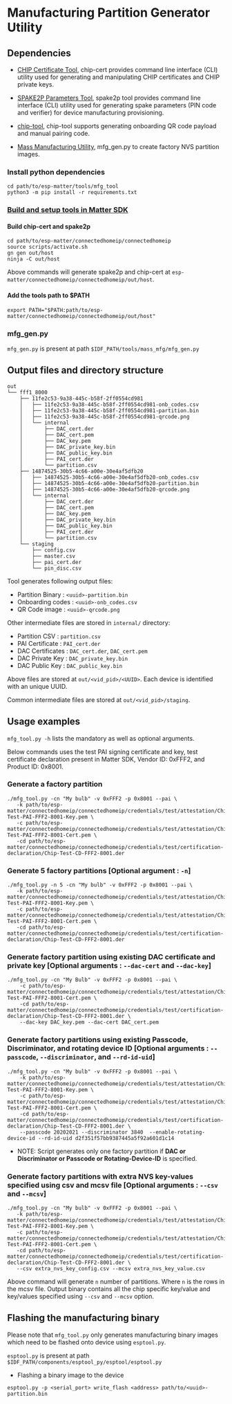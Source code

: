 # Manufacturing Partition Generator Utility

## Dependencies
* [CHIP Certificate Tool](https://github.com/project-chip/connectedhomeip/tree/master/src/tools/chip-cert),
chip-cert provides command line interface (CLI) utility used for generating and manipulating CHIP certificates and CHIP private keys.

* [SPAKE2P Parameters Tool](https://github.com/project-chip/connectedhomeip/tree/master/src/tools/spake2p),
spake2p tool provides command line interface (CLI) utility used for generating spake parameters (PIN code and verifier) for device manufacturing provisioning.

* [chip-tool](https://github.com/project-chip/connectedhomeip/tree/master/examples/chip-tool),
chip-tool supports generating onboarding QR code payload and manual pairing code.

* [Mass Manufacturing Utility](https://docs.espressif.com/projects/esp-idf/en/latest/esp32/api-reference/storage/mass_mfg.html#manufacturing-utility),
mfg_gen.py to create factory NVS partition images.

### Install python dependencies
```
cd path/to/esp-matter/tools/mfg_tool
python3 -m pip install -r requirements.txt
```

### [Build and setup tools in Matter SDK](https://github.com/project-chip/connectedhomeip/blob/master/docs/guides/BUILDING.md#build-for-the-host-os-linux-or-macos)

#### Build chip-cert and spake2p
```
cd path/to/esp-matter/connectedhomeip/connectedhomeip
source scripts/activate.sh
gn gen out/host
ninja -C out/host
```
Above commands will generate spake2p and chip-cert at `esp-matter/connectedhomeip/connectedhomeip/out/host`.

#### Add the tools path to $PATH
```
export PATH="$PATH:path/to/esp-matter/connectedhomeip/connectedhomeip/out/host"
```

### mfg_gen.py
`mfg_gen.py` is present at path `$IDF_PATH/tools/mass_mfg/mfg_gen.py`

## Output files and directory structure
```
out
└── fff1_8000
    ├── 11fe2c53-9a38-445c-b58f-2ff0554cd981
    │   ├── 11fe2c53-9a38-445c-b58f-2ff0554cd981-onb_codes.csv
    │   ├── 11fe2c53-9a38-445c-b58f-2ff0554cd981-partition.bin
    │   ├── 11fe2c53-9a38-445c-b58f-2ff0554cd981-qrcode.png
    │   └── internal
    │       ├── DAC_cert.der
    │       ├── DAC_cert.pem
    │       ├── DAC_key.pem
    │       ├── DAC_private_key.bin
    │       ├── DAC_public_key.bin
    │       ├── PAI_cert.der
    │       └── partition.csv
    ├── 14874525-30b5-4c66-a00e-30e4af5dfb20
    │   ├── 14874525-30b5-4c66-a00e-30e4af5dfb20-onb_codes.csv
    │   ├── 14874525-30b5-4c66-a00e-30e4af5dfb20-partition.bin
    │   ├── 14874525-30b5-4c66-a00e-30e4af5dfb20-qrcode.png
    │   └── internal
    │       ├── DAC_cert.der
    │       ├── DAC_cert.pem
    │       ├── DAC_key.pem
    │       ├── DAC_private_key.bin
    │       ├── DAC_public_key.bin
    │       ├── PAI_cert.der
    │       └── partition.csv
    └── staging
        ├── config.csv
        ├── master.csv
        ├── pai_cert.der
        └── pin_disc.csv
```

Tool generates following output files:
- Partition Binary : `<uuid>-partition.bin`
- Onboarding codes : `<uuid>-onb_codes.csv`
- QR Code image    : `<uuid>-qrcode.png`

Other intermediate files are stored in `internal/` directory:
- Partition CSV    : `partition.csv`
- PAI Certificate  : `PAI_cert.der`
- DAC Certificates : `DAC_cert.der`, `DAC_cert.pem`
- DAC Private Key  : `DAC_private_key.bin`
- DAC Public Key   : `DAC_public_key.bin`

Above files are stored at `out/<vid_pid>/<UUID>`. Each device is identified with an unique UUID.

Common intermediate files are stored at `out/<vid_pid>/staging`.

## Usage examples
`mfg_tool.py -h` lists the mandatory as well as optional arguments.

Below commands uses the test PAI signing certificate and key, test certificate declaration present in Matter SDK, Vendor ID: 0xFFF2, and Product ID: 0x8001.

### Generate a factory partition
```
./mfg_tool.py -cn "My bulb" -v 0xFFF2 -p 0x8001 --pai \
   -k path/to/esp-matter/connectedhomeip/connectedhomeip/credentials/test/attestation/Chip-Test-PAI-FFF2-8001-Key.pem \
   -c path/to/esp-matter/connectedhomeip/connectedhomeip/credentials/test/attestation/Chip-Test-PAI-FFF2-8001-Cert.pem \
   -cd path/to/esp-matter/connectedhomeip/connectedhomeip/credentials/test/certification-declaration/Chip-Test-CD-FFF2-8001.der
```

### Generate 5 factory partitions [Optional argument : `-n`]
```
./mfg_tool.py -n 5 -cn "My bulb" -v 0xFFF2 -p 0x8001 --pai \
   -k path/to/esp-matter/connectedhomeip/connectedhomeip/credentials/test/attestation/Chip-Test-PAI-FFF2-8001-Key.pem \
   -c path/to/esp-matter/connectedhomeip/connectedhomeip/credentials/test/attestation/Chip-Test-PAI-FFF2-8001-Cert.pem \
   -cd path/to/esp-matter/connectedhomeip/connectedhomeip/credentials/test/certification-declaration/Chip-Test-CD-FFF2-8001.der
```

### Generate factory partition using existing DAC certificate and private key [Optional arguments : `--dac-cert` and `--dac-key`]
```
./mfg_tool.py -cn "My Bulb" -v 0xFFF2 -p 0x8001 --pai \
    -c path/to/esp-matter/connectedhomeip/connectedhomeip/credentials/test/attestation/Chip-Test-PAI-FFF2-8001-Cert.pem \
    -cd path/to/esp-matter/connectedhomeip/connectedhomeip/credentials/test/certification-declaration/Chip-Test-CD-FFF2-8001.der \
    --dac-key DAC_key.pem --dac-cert DAC_cert.pem
```

### Generate factory partitions using existing Passcode, Discriminator, and rotating device ID [Optional arguments : `--passcode`, `--discriminator`, and `--rd-id-uid`]
```
./mfg_tool.py -cn "My bulb" -v 0xFFF2 -p 0x8001 --pai \
    -k path/to/esp-matter/connectedhomeip/connectedhomeip/credentials/test/attestation/Chip-Test-PAI-FFF2-8001-Key.pem \
    -c path/to/esp-matter/connectedhomeip/connectedhomeip/credentials/test/attestation/Chip-Test-PAI-FFF2-8001-Cert.pem \
    -cd path/to/esp-matter/connectedhomeip/connectedhomeip/credentials/test/certification-declaration/Chip-Test-CD-FFF2-8001.der \
    --passcode 20202021 --discriminator 3840  --enable-rotating-device-id --rd-id-uid d2f351f57bb9387445a5f92a601d1c14
```

* NOTE: Script generates only one factory partition if **DAC or Discriminator or Passcode or Rotating-Device-ID** is specified.

### Generate factory partitions with extra NVS key-values specified using csv and mcsv file [Optional arguments : `--csv` and `--mcsv`]
```
./mfg_tool.py -cn "My bulb" -v 0xFFF2 -p 0x8001 --pai \
   -k path/to/esp-matter/connectedhomeip/connectedhomeip/credentials/test/attestation/Chip-Test-PAI-FFF2-8001-Key.pem \
   -c path/to/esp-matter/connectedhomeip/connectedhomeip/credentials/test/attestation/Chip-Test-PAI-FFF2-8001-Cert.pem \
   -cd path/to/esp-matter/connectedhomeip/connectedhomeip/credentials/test/certification-declaration/Chip-Test-CD-FFF2-8001.der \
   --csv extra_nvs_key_config.csv --mcsv extra_nvs_key_value.csv
```
Above command will generate `n` number of partitions. Where `n` is the rows in the mcsv file.
Output binary contains all the chip specific key/value and key/values specified using `--csv` and `--mcsv` option.


## Flashing the manufacturing binary
Please note that `mfg_tool.py` only generates manufacturing binary images which need to be flashed onto device using `esptool.py`.

`esptool.py` is present at path `$IDF_PATH/components/esptool_py/esptool/esptool.py`

* Flashing a binary image to the device
```
esptool.py -p <serial_port> write_flash <address> path/to/<uuid>-partition.bin
```
